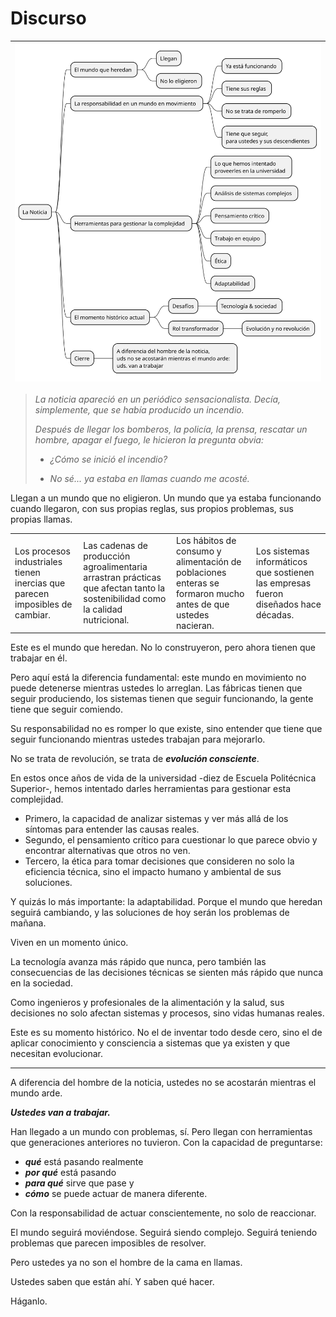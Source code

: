 # Discurso

<div align=center>

|![](/images/modelosUML/discurso.svg)
|-

</div>

> *La noticia apareció en un periódico sensacionalista. Decía, simplemente, que se había producido un incendio.*
> 
> *Después de llegar los bomberos, la policía, la prensa, rescatar un hombre, apagar el fuego, le hicieron la pregunta obvia:*
> 
> - *¿Cómo se inició el incendio?*
> 
> - *No sé... ya estaba en llamas cuando me acosté.*
> 

Llegan a un mundo que no eligieron. Un mundo que ya estaba funcionando cuando llegaron, con sus propias reglas, sus propios problemas, sus propias llamas. 

<div align=center>

|||||
|-|-|-|-|
|Los procesos industriales tienen inercias que parecen imposibles de cambiar. |Las cadenas de producción agroalimentaria arrastran prácticas que afectan tanto la sostenibilidad como la calidad nutricional. |Los hábitos de consumo y alimentación de poblaciones enteras se formaron mucho antes de que ustedes nacieran.|Los sistemas informáticos que sostienen las empresas fueron diseñados hace décadas.|

</div>

Este es el mundo que heredan. No lo construyeron, pero ahora tienen que trabajar en él.

Pero aquí está la diferencia fundamental: este mundo en movimiento no puede detenerse mientras ustedes lo arreglan. Las fábricas tienen que seguir produciendo, los sistemas tienen que seguir funcionando, la gente tiene que seguir comiendo.

Su responsabilidad no es romper lo que existe, sino entender que tiene que seguir funcionando mientras ustedes trabajan para mejorarlo.

No se trata de revolución, se trata de ***evolución consciente***.

En estos once años de vida de la universidad -diez de Escuela Politécnica Superior-, hemos intentado darles herramientas para gestionar esta complejidad.

- Primero, la capacidad de analizar sistemas y ver más allá de los síntomas para entender las causas reales.
- Segundo, el pensamiento crítico para cuestionar lo que parece obvio y encontrar alternativas que otros no ven.
- Tercero, la ética para tomar decisiones que consideren no solo la eficiencia técnica, sino el impacto humano y ambiental de sus soluciones.

Y quizás lo más importante: la adaptabilidad. Porque el mundo que heredan seguirá cambiando, y las soluciones de hoy serán los problemas de mañana.

Viven en un momento único. 

La tecnología avanza más rápido que nunca, pero también las consecuencias de las decisiones técnicas se sienten más rápido que nunca en la sociedad. 

Como ingenieros y profesionales de la alimentación y la salud, sus decisiones no solo afectan sistemas y procesos, sino vidas humanas reales.

Este es su momento histórico. No el de inventar todo desde cero, sino el de aplicar conocimiento y consciencia a sistemas que ya existen y que necesitan evolucionar.

---

A diferencia del hombre de la noticia, ustedes no se acostarán mientras el mundo arde.

***Ustedes van a trabajar.***

Han llegado a un mundo con problemas, sí. Pero llegan con herramientas que generaciones anteriores no tuvieron. Con la capacidad de preguntarse:

- ***qué*** está pasando realmente
- ***por qué*** está pasando
- ***para qué*** sirve que pase y 
- ***cómo*** se puede actuar de manera diferente. 

Con la responsabilidad de actuar conscientemente, no solo de reaccionar.

El mundo seguirá moviéndose. Seguirá siendo complejo. Seguirá teniendo problemas que parecen imposibles de resolver.

Pero ustedes ya no son el hombre de la cama en llamas.

Ustedes saben que están ahí. Y saben qué hacer.

Háganlo.
